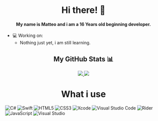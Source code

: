 <h1 align="center">Hi there! 👋</h1>
<h4 align="center">My name is Matteo and i am a 16 Years old beginning developer.</h4>

- 💻 Working on:
    - Nothing just yet, i am still learning.

<h2 align="center">My GitHub Stats 📊</h2>
<p align="center">
    
<a href="https://github.com/ma4tte0s">
  <img src="https://github-readme-stats.vercel.app/api?username=m4tte0s&theme=gruvbox">
</a>
<a href="https://github.com/ma4tte0s">
  <img src="https://github-readme-stats.vercel.app/api/top-langs/?username=m4tte0s&theme=gruvbox&layout=compact">
</a>  
<br>
</p>

<h1 align="center">What i use</h1>

![C#](https://img.shields.io/badge/c%23-%23239120.svg?style=for-the-badge&logo=c-sharp&logoColor=white) ![Swift](https://img.shields.io/badge/swift-F54A2A?style=for-the-badge&logo=swift&logoColor=white) ![HTML5](https://img.shields.io/badge/html5-%23E34F26.svg?style=for-the-badge&logo=html5&logoColor=white) ![CSS3](https://img.shields.io/badge/css3-%231572B6.svg?style=for-the-badge&logo=css3&logoColor=white) ![Xcode](https://img.shields.io/badge/Xcode-007ACC?style=for-the-badge&logo=Xcode&logoColor=white) ![Visual Studio Code](https://img.shields.io/badge/Visual%20Studio%20Code-0078d7.svg?style=for-the-badge&logo=visual-studio-code&logoColor=white) ![Rider](https://img.shields.io/badge/Rider-000000.svg?style=for-the-badge&logo=Rider&logoColor=white&color=black&labelColor=crimson) ![JavaScript](https://img.shields.io/badge/javascript-%23323330.svg?style=for-the-badge&logo=javascript&logoColor=%23F7DF1E) ![Visual Studio](https://img.shields.io/badge/Visual%20Studio-5C2D91.svg?style=for-the-badge&logo=visual-studio&logoColor=white)


